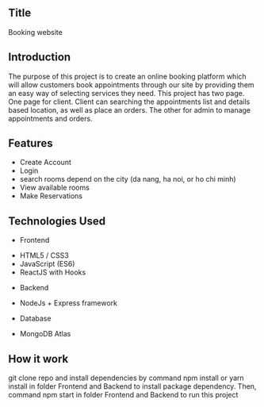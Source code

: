 ## Title

Booking website

## Introduction

The purpose of this project is to create an online booking platform which will allow customers book appointments through our site by providing them an easy way of selecting services they need.
This project has two page. One page for client. Client can searching the appointments list and details based location, as well as place an orders. The other for admin to manage appointments and orders.

## Features

- Create Account
- Login
- search rooms depend on the city (da nang, ha noi, or ho chi minh)
- View available rooms
- Make Reservations

## Technologies Used

- Frontend

* HTML5 / CSS3
* JavaScript (ES6)
* ReactJS with Hooks

- Backend

* NodeJs + Express framework

- Database

* MongoDB Atlas

## How it work

git clone repo and install dependencies by command npm install or yarn install in folder Frontend and Backend to install package dependency. Then, command npm start in folder Frontend and Backend to run this project
